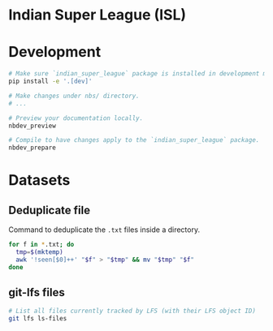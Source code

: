 # Indian Super League (ISL)


<!-- WARNING: THIS FILE WAS AUTOGENERATED! DO NOT EDIT! -->

# Development

``` bash
# Make sure `indian_super_league` package is installed in development mode.
pip install -e '.[dev]'

# Make changes under nbs/ directory.
# ...

# Preview your documentation locally.
nbdev_preview

# Compile to have changes apply to the `indian_super_league` package.
nbdev_prepare
```


# Datasets

## Deduplicate file

Command to deduplicate the `.txt` files inside a directory.

```bash
for f in *.txt; do
  tmp=$(mktemp)
  awk '!seen[$0]++' "$f" > "$tmp" && mv "$tmp" "$f"
done
```

## git-lfs files

```bash
# List all files currently tracked by LFS (with their LFS object ID)
git lfs ls-files
```